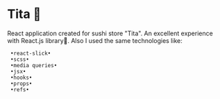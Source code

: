 # Tita 🍣
React application created for sushi store "Tita". An excellent experience with React.js library🌿. Also I used the same technologies like:
```
 •react-slick•
 •scss•
 •media queries•
 •jsx•
 •hooks•
 •props•
 •refs•
```
